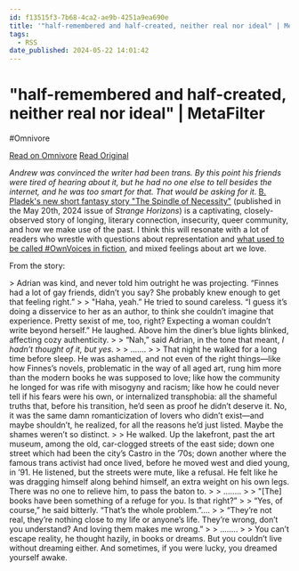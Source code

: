 ```yaml
---
id: f13515f3-7b68-4ca2-ae9b-4251a9ea690e
title: '"half-remembered and half-created, neither real nor ideal" | MetaFilter'
tags:
  - RSS
date_published: 2024-05-22 14:01:42
---
```


# "half-remembered and half-created, neither real nor ideal" | MetaFilter
#Omnivore

[Read on Omnivore](https://omnivore.app/me/half-remembered-and-half-created-neither-real-nor-ideal-meta-fil-18fa211cda1)
[Read Original](https://www.metafilter.com/203825/half-remembered-and-half-created-neither-real-nor-ideal)



_Andrew was convinced the writer had been trans. By this point his friends were tired of hearing about it, but he had no one else to tell besides the internet, and he was too smart for that. That would be asking for it._ [B. Pladek&#39;s new short fantasy story &quot;The Spindle of Necessity&quot;](http:&#x2F;&#x2F;strangehorizons.com&#x2F;fiction&#x2F;the-spindle-of-necessity&#x2F;) (published in the May 20th, 2024 issue of _Strange Horizons_) is a captivating, closely-observed story of longing, literary connection, insecurity, queer community, and how we make use of the past. I think this will resonate with a lot of readers who wrestle with questions about representation and [what used to be called #OwnVoices in fiction](https:&#x2F;&#x2F;diversebooks.org&#x2F;why-we-need-diverse-books-is-no-longer-using-the-term-ownvoices&#x2F;), and mixed feelings about art we love.

From the story:

&gt; Adrian was kind, and never told him outright he was projecting. “Finnes had a lot of gay friends, didn’t you say? She probably knew enough to get that feeling right.”
&gt; 
&gt; &quot;Haha, yeah.” He tried to sound careless. “I guess it’s doing a disservice to her as an author, to think she couldn’t imagine that experience. Pretty sexist of me, too, right? Expecting a woman couldn’t write beyond herself.” He laughed. Above him the diner’s blue lights blinked, affecting cozy authenticity.
&gt; 
&gt; “Nah,” said Adrian, in the tone that meant, _I hadn’t thought of it, but yes_.
&gt; 
&gt; .......
&gt; 
&gt; That night he walked for a long time before sleep. He was ashamed, and not even of the right things—like how Finnes’s novels, problematic in the way of all aged art, rung him more than the modern books he was supposed to love; like how the community he longed for was rife with misogyny and racism; like how he could never tell if his fears were his own, or internalized transphobia: all the shameful truths that, before his transition, he’d seen as proof he didn’t deserve it. No, it was the same damn romanticization of lovers who didn’t exist—and maybe shouldn’t, he realized, for all the reasons he’d just listed. Maybe the shames weren’t so distinct.
&gt; 
&gt; He walked. Up the lakefront, past the art museum, among the old, car-clogged streets of the east side; down one street which had been the city’s Castro in the ’70s; down another where the famous trans activist had once lived, before he moved west and died young, in ’91\. He listened, but the streets were mute, like a refusal. He felt like he was dragging himself along behind himself, an extra weight on his own legs. There was no one to relieve him, to pass the baton to.
&gt; 
&gt; ........
&gt; 
&gt; &quot;\[The\] books have been something of a refuge for you. Is that right?”
&gt; 
&gt; “Yes, of course,” he said bitterly. “That’s the whole problem.”....
&gt; 
&gt; “They’re not real, they’re nothing close to my life or anyone’s life. They’re wrong, don’t you understand? And loving them makes me wrong.”
&gt; 
&gt; ........
&gt; 
&gt; You can’t escape reality, he thought hazily, in books or dreams. But you couldn’t live without dreaming either. And sometimes, if you were lucky, you dreamed yourself awake.

  